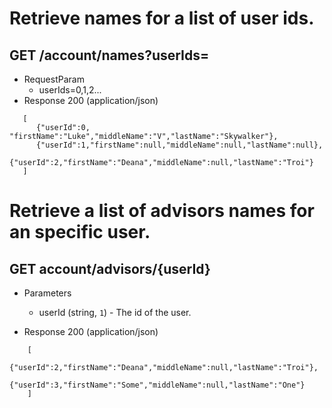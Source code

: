 # Retrieve names for a list of user ids.
## GET /account/names?userIds=
+ RequestParam   
	+ userIds=0,1,2...
+ Response 200 (application/json)
```
   [	
      {"userId":0, "firstName":"Luke","middleName":"V","lastName":"Skywalker"},
      {"userId":1,"firstName":null,"middleName":null,"lastName":null},
      {"userId":2,"firstName":"Deana","middleName":null,"lastName":"Troi"}
   ]
```
 
# Retrieve a list of advisors names for an specific user.
## GET account/advisors/{userId}
+ Parameters
	+ userId  (string, `1`) - The id of the user.
	
+ Response 200 (application/json)
```
	[
		{"userId":2,"firstName":"Deana","middleName":null,"lastName":"Troi"},
		{"userId":3,"firstName":"Some","middleName":null,"lastName":"One"}
	]
```